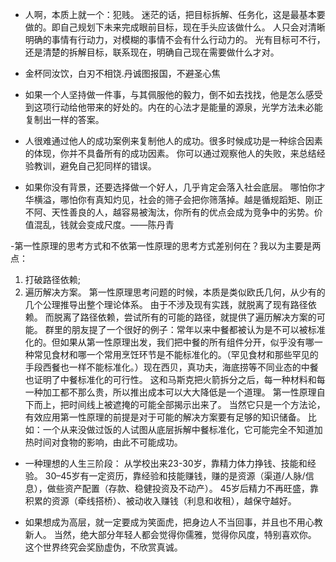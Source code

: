 - 人啊，本质上就一个：犯贱。 迷茫的话，把目标拆解、任务化，这是最基本要做的。即自己规划下未来完成眼前目标，现在手头应该做什么。 人只会对清晰明确的事情有行动力，对模糊的事情不会有什么行动力的。 光有目标可不行，还是清楚的拆解目标，联系现在，明确自己现在需要做什么才对。

- 金杯同汝饮，白刃不相饶.丹诚图报国，不避圣心焦

-  如果一个人坚持做一件事，与其佩服他的毅力，倒不如去找找，他是怎么感受到这项行动给他带来的好处的。内在的心法才是能量的源泉，光学方法未必能复制出一样的答案。

- 人很难通过他人的成功案例来复制他人的成功。很多时候成功是一种综合因素的体现，你并不具备所有的成功因素。
  你可以通过观察他人的失败，来总结经验教训，避免自己犯同样的错误。
  
- 如果你没有背景，还要选择做一个好人，几乎肯定会落入社会底层。
	哪怕你才华横溢，哪怕你有真知灼见，社会的筛子会把你筛落掉。越是循规蹈矩、刚正不阿、天性善良的人，越容易被淘汰，你所有的优点会成为竞争中的劣势。价值混乱，钱就会变成尺度。——陈丹青

 -第一性原理的思考方式和不依第一性原理的思考方式差别何在？我以为主要是两点：
1. 打破路径依赖;
2. 遍历解决方案。
  第一性原理思考问题的时候，本质是类似欧氏几何，从少有的几个公理推导出整个理论体系。
  由于不涉及现有实践，就脱离了现有路径依赖。
  而脱离了路径依赖，尝试所有的可能的路径，就提供了遍历解决方案的可能。
  群里的朋友提了一个很好的例子：常年以来中餐都被认为是不可以被标准化的。但如果从第一性原理出发，我们把中餐的所有组件分开，似乎没有哪一种常见食材和哪一个常用烹饪环节是不能标准化的。（罕见食材和那些罕见的手段西餐也一样不能标准化。）现在西贝，真功夫，海底捞等不同业态的中餐也证明了中餐标准化的可行性。
  这和马斯克把火箭拆分之后，每一种材料和每一种加工都不那么贵，所以推出成本可以大大降低是一个道理。
  第一性原理自下而上，把时间线上被遮掩的可能全部揭示出来了。
  当然它只是一个方法论，有效应用第一性原理的前提是对于可能的解决方案要有足够的知识储备。
  比如：一个从来没做过饭的人试图从底层拆解中餐标准化，它可能完全不知道加热时间对食物的影响，由此不可能成功。

- 一种理想的人生三阶段： 
  从学校出来23-30岁，靠精力体力挣钱、技能和经验。 
  30–45岁有一定资历，靠经验和技能赚钱，赚的是资源（渠道/人脉/信息），做些资产配置（存款、稳健投资及不动产）。 
  45岁后精力不再旺盛，靠积累的资源（牵线搭桥）、被动收入赚钱（利息和收租），越保守越好。
  
- 如果想成为高层，就一定要成为笑面虎，把身边人不当回事，并且也不用心教新人。 当然，绝大部分年轻人都会觉得你儒雅，觉得你风度，特别喜欢你。 这个世界终究会奖励虚伪，不欣赏真诚。
